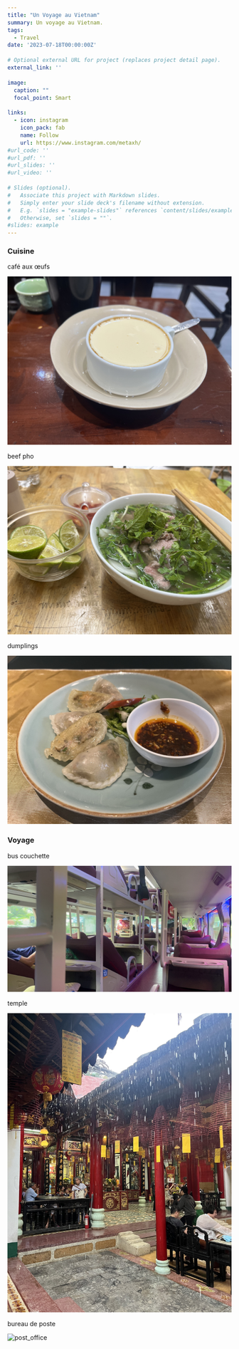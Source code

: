 ```yaml
---
title: "Un Voyage au Vietnam"
summary: Un voyage au Vietnam.
tags:
  - Travel
date: '2023-07-18T00:00:00Z'

# Optional external URL for project (replaces project detail page).
external_link: ''

image:
  caption: ""
  focal_point: Smart

links:
  - icon: instagram
    icon_pack: fab
    name: Follow
    url: https://www.instagram.com/metaxh/
#url_code: ''
#url_pdf: ''
#url_slides: ''
#url_video: ''

# Slides (optional).
#   Associate this project with Markdown slides.
#   Simply enter your slide deck's filename without extension.
#   E.g. `slides = "example-slides"` references `content/slides/example-slides.md`.
#   Otherwise, set `slides = ""`.
#slides: example
---
```


### Cuisine

café aux œufs

![egg_coffee](egg_coffee.jpg)

beef pho

![beef_pho](beef_pho.jpg)

dumplings

![dumplings](dumplings.jpg)

### Voyage

bus couchette

![sleeping_bus](sleeping_bus.jpg)

temple

![temple](temple.jpg)

bureau de poste

![post_office](post_office.jpg)
